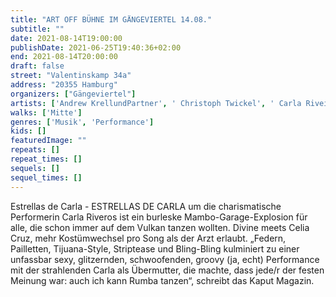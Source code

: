 ```yaml
---
title: "ART OFF BÜHNE IM GÄNGEVIERTEL 14.08."
subtitle: ""
date: 2021-08-14T19:00:00
publishDate: 2021-06-25T19:40:36+02:00
end: 2021-08-14T20:00:00
draft: false
street: "Valentinskamp 34a"
address: "20355 Hamburg"
organizers: ["Gängeviertel"]
artists: ['Andrew KrellundPartner', ' Christoph Twickel', ' Carla Riveiros Eißmann', ' Ulli Bomans', ' Björn']
walks: ['Mitte']
genres: ['Musik', 'Performance']
kids: []
featuredImage: ""
repeats: []
repeat_times: []
sequels: []
sequel_times: []
---
```


Estrellas de Carla - ESTRELLAS DE CARLA um die charismatische Performerin Carla Riveros ist ein burleske Mambo-Garage-Explosion für alle, die schon immer auf dem Vulkan tanzen wollten. Divine meets Celia Cruz, mehr Kostümwechsel pro Song als der Arzt erlaubt. „Federn, Pailletten, Tijuana-Style, Striptease und Bling-Bling kulminiert zu einer unfassbar sexy, glitzernden, schwoofenden, groovy (ja, echt) Performance mit der strahlenden Carla als Übermutter, die machte, dass jede/r der festen Meinung war: auch ich kann Rumba tanzen“, schreibt das Kaput Magazin.